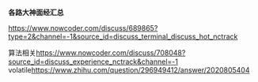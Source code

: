 
**各路大神面经汇总**

<https://www.nowcoder.com/discuss/689865?type=2&channel=-1&source_id=discuss_terminal_discuss_hot_nctrack>

算法相关<https://www.nowcoder.com/discuss/708048?source_id=discuss_experience_nctrack&channel=-1>
volatile<https://www.zhihu.com/question/296949412/answer/2020805404>